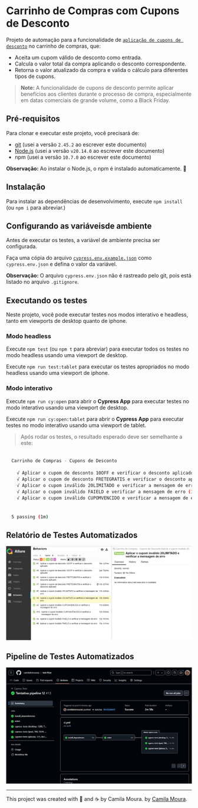 # Carrinho de Compras com Cupons de Desconto

Projeto de automação para a funcionalidade de [`aplicação de cupons de desconto`](cypress/e2e/cupom-desconto.cy.js) no carrinho de compras, que:

- Aceita um cupom válido de desconto como entrada.
- Calcula o valor total da compra aplicando o desconto correspondente.
- Retorna o valor atualizado da compra e valida o cálculo para diferentes tipos de cupons.

> **Note:** A funcionalidade de cupons de desconto permite aplicar benefícios aos clientes durante o processo de compra, especialmente em datas comerciais de grande volume, como a Black Friday.

## Pré-requisitos

Para clonar e executar este projeto, você precisará de:

- [git](https://git-scm.com/downloads) (usei a versão `2.45.2` ao escrever este documento)
- [Node.js](https://nodejs.org/en/) (usei a versão `v20.14.0` ao escrever este documento)
- npm (usei a versão `10.7.0` ao escrever este documento)

**Observação:** Ao instalar o Node.js, o npm é instalado automaticamente. 🚀

## Instalação

Para instalar as dependências de desenvolvimento, execute `npm install` (ou `npm i` para abreviar.)

## Configurando as variáveis ​​de ambiente

Antes de executar os testes, a variável ​​de ambiente precisa ser configurada.

Faça uma cópia do arquivo [`cypress.env.example.json`](./cypress.env.example.json) como `cypress.env.json` e defina o valor da variável.

**Observação:** O arquivo `cypress.env.json` não é rastreado pelo git, pois está listado no arquivo `.gitignore`.

## Executando os testes

Neste projeto, você pode executar testes nos modos interativo e headless, tanto em viewports de desktop quanto de iphone.

### Modo headless

Execute `npm test` (ou `npm t` para abreviar) para executar todos os testes no modo headless usando uma viewport de desktop.

Execute `npm run test:tablet` para executar os testes apropriados no modo headless usando uma viewport de iphone.

### Modo interativo

Execute `npm run cy:open` para abrir o **Cypress App** para executar testes no modo interativo usando uma viewport de desktop.

Execute `npm run cy:open:tablet` para abrir o **Cypress App** para executar testes no modo interativo usando uma viewport de tablet.

> Após rodar os testes, o resultado esperado deve ser semelhante a este:


```sh

  Carrinho de Compras - Cupons de Desconto

    √ Aplicar o cupom de desconto 10OFF e verificar o desconto aplicado (18584ms)
    √ Aplicar o cupom de desconto FRETEGRATIS e verificar o desconto aplicado (14675ms)
    √ Aplicar o cupom inválido 20LIMITADO e verificar a mensagem de erro (11185ms)
    √ Aplicar o cupom inválido FAIELD e verificar a mensagem de erro (12390ms)
    √ Aplicar o cupom inválido CUPOMVENCIDO e verificar a mensagem de erro (13059ms)


  5 passing (1m)

```

## Relatório de Testes Automatizados


![Allure Report](cypress/fixtures/allure.png)



## Pipeline de Testes Automatizados



![Pipeline](cypress/fixtures/githubactions.png)

___

This project was created with 🤍 and ☕ by Camila Moura. by [Camila Moura](https://linkedin.com/in/camilalnmoura).
